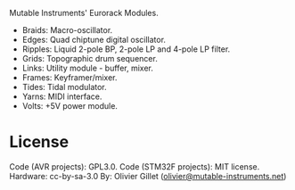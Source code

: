 Mutable Instruments' Eurorack Modules.

* Braids: Macro-oscillator.
* Edges: Quad chiptune digital oscillator.
* Ripples: Liquid 2-pole BP, 2-pole LP and 4-pole LP filter.
* Grids: Topographic drum sequencer.
* Links: Utility module - buffer, mixer.
* Frames: Keyframer/mixer.
* Tides: Tidal modulator.
* Yarns: MIDI interface.
* Volts: +5V power module.

License
=======

Code (AVR projects): GPL3.0.
Code (STM32F projects): MIT license.
Hardware: cc-by-sa-3.0
By: Olivier Gillet (olivier@mutable-instruments.net)
